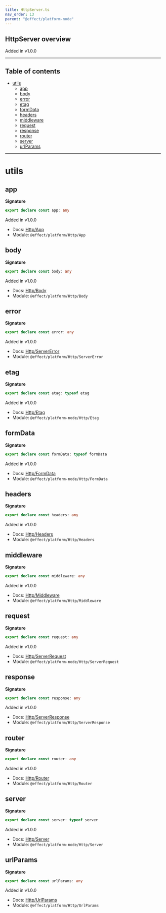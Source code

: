 ```yaml
---
title: HttpServer.ts
nav_order: 13
parent: "@effect/platform-node"
---
```


## HttpServer overview

Added in v1.0.0

---

<h2 class="text-delta">Table of contents</h2>

- [utils](#utils)
  - [app](#app)
  - [body](#body)
  - [error](#error)
  - [etag](#etag)
  - [formData](#formdata)
  - [headers](#headers)
  - [middleware](#middleware)
  - [request](#request)
  - [response](#response)
  - [router](#router)
  - [server](#server)
  - [urlParams](#urlparams)

---

# utils

## app

**Signature**

```ts
export declare const app: any
```

Added in v1.0.0

- Docs: [Http/App](https://effect-ts.github.io/platform/platform/Http/App.ts.html)
- Module: `@effect/platform/Http/App`

## body

**Signature**

```ts
export declare const body: any
```

Added in v1.0.0

- Docs: [Http/Body](https://effect-ts.github.io/platform/platform/Http/Body.ts.html)
- Module: `@effect/platform/Http/Body`

## error

**Signature**

```ts
export declare const error: any
```

Added in v1.0.0

- Docs: [Http/ServerError](https://effect-ts.github.io/platform/platform/Http/ServerError.ts.html)
- Module: `@effect/platform/Http/ServerError`

## etag

**Signature**

```ts
export declare const etag: typeof etag
```

Added in v1.0.0

- Docs: [Http/Etag](https://effect-ts.github.io/platform/platform-node/Http/Etag.ts.html)
- Module: `@effect/platform-node/Http/Etag`

## formData

**Signature**

```ts
export declare const formData: typeof formData
```

Added in v1.0.0

- Docs: [Http/FormData](https://effect-ts.github.io/platform/platform-node/Http/FormData.ts.html)
- Module: `@effect/platform-node/Http/FormData`

## headers

**Signature**

```ts
export declare const headers: any
```

Added in v1.0.0

- Docs: [Http/Headers](https://effect-ts.github.io/platform/platform/Http/Headers.ts.html)
- Module: `@effect/platform/Http/Headers`

## middleware

**Signature**

```ts
export declare const middleware: any
```

Added in v1.0.0

- Docs: [Http/Middleware](https://effect-ts.github.io/platform/platform/Http/Middleware.ts.html)
- Module: `@effect/platform/Http/Middleware`

## request

**Signature**

```ts
export declare const request: any
```

Added in v1.0.0

- Docs: [Http/ServerRequest](https://effect-ts.github.io/platform/platform-node/Http/ServerRequest.ts.html)
- Module: `@effect/platform-node/Http/ServerRequest`

## response

**Signature**

```ts
export declare const response: any
```

Added in v1.0.0

- Docs: [Http/ServerResponse](https://effect-ts.github.io/platform/platform/Http/ServerResponse.ts.html)
- Module: `@effect/platform/Http/ServerResponse`

## router

**Signature**

```ts
export declare const router: any
```

Added in v1.0.0

- Docs: [Http/Router](https://effect-ts.github.io/platform/platform/Http/Router.ts.html)
- Module: `@effect/platform/Http/Router`

## server

**Signature**

```ts
export declare const server: typeof server
```

Added in v1.0.0

- Docs: [Http/Server](https://effect-ts.github.io/platform/platform-node/Http/Server.ts.html)
- Module: `@effect/platform-node/Http/Server`

## urlParams

**Signature**

```ts
export declare const urlParams: any
```

Added in v1.0.0

- Docs: [Http/UrlParams](https://effect-ts.github.io/platform/platform/Http/UrlParams.ts.html)
- Module: `@effect/platform/Http/UrlParams`
